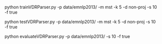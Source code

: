 python trainVDRParser.py -p data/emnlp2013/ -m mst -k 5 -d non-proj -s 10 -f true

python testVDRParser.py -p data/emnlp2013/ -m mst -k 5 -d non-proj -s 10 -f true

python evaluateVDRParser.py -p data/emnlp2013/ -s 10 -f true
